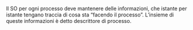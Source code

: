 Il SO per ogni processo deve mantenere delle informazioni, che istante per istante tengano traccia di cosa sta “facendo il processo”. L’insieme di queste informazioni è detto descrittore di processo.